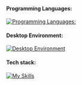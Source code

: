 
#### Programming Languages:  
[![Programming Languages:](https://skillicons.dev/icons?i=py,go,js,ts)](https://skillicons.dev)

#### Desktop Environment:

[![Desktop Environment](https://skillicons.dev/icons?i=git,docker,postman,github,gitlab,pycharm,goland&perline=8)](https://skillicons.dev)

#### Tech stack:

[![My Skills](https://skillicons.dev/icons?i=sentry,linux,bash,mongodb,aws,postgres,django,fastapi,nginx,rabbitmq,githubactions,mysql,redis,express,sequelize,react,redux,sass,vite,yarn,materialui,html,css,&perline=8)](https://skillicons.dev) 


